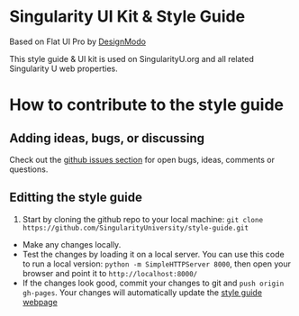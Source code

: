 Singularity UI Kit & Style Guide
=======

Based on Flat UI Pro by [DesignModo](http://designmodo.com)

This style guide & UI kit is used on SingularityU.org and all related Singularity U web properties.

# How to contribute to the style guide
## Adding ideas, bugs, or discussing
Check out the [github issues section](/issues) for open bugs, ideas, comments or questions. 


## Editting the style guide
1. Start by cloning the github repo to your local machine: `git clone https://github.com/SingularityUniversity/style-guide.git`
* Make any changes locally.
* Test the changes by loading it on a local server. You can use this code to run a local version: `python -m SimpleHTTPServer 8000`, then open your browser and point it to `http://localhost:8000/`
* If the changes look good, commit your changes to git and `push origin gh-pages`. Your changes will automatically update the [style guide webpage](https://singularityuniversity.github.io/style-guide)
